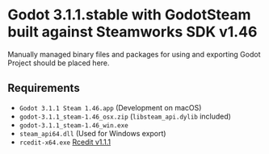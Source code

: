# Godot 3.1.1.stable with GodotSteam built against Steamworks SDK v1.46

Manually managed binary files and packages for using and exporting Godot Project
should be placed here.

## Requirements
- `Godot 3.1.1 Steam 1.46.app` (Development on macOS)
- `godot-3.1.1_steam-1.46_osx.zip` (`libsteam_api.dylib` included)
- `godot-3.1.1_steam-1.46_win.exe`
- `steam_api64.dll` (Used for Windows export)
- `rcedit-x64.exe` [Rcedit v1.1.1](https://github.com/electron/rcedit/releases/tag/v1.1.1)